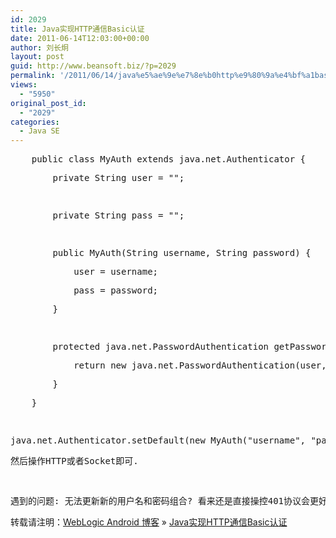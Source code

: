 ```yaml
---
id: 2029
title: Java实现HTTP通信Basic认证
date: 2011-06-14T12:03:00+00:00
author: 刘长炯
layout: post
guid: http://www.beansoft.biz/?p=2029
permalink: '/2011/06/14/java%e5%ae%9e%e7%8e%b0http%e9%80%9a%e4%bf%a1basic%e8%ae%a4%e8%af%81/'
views:
  - "5950"
original_post_id:
  - "2029"
categories:
  - Java SE
---
```

<pre>&nbsp;&nbsp;&nbsp; public class MyAuth extends java.net.Authenticator {</pre>

<pre>&nbsp;&nbsp;&nbsp;&nbsp;&nbsp;&nbsp;&nbsp; private String user = "";</pre>

<pre>&nbsp;</pre>

<pre>&nbsp;&nbsp;&nbsp;&nbsp;&nbsp;&nbsp;&nbsp; private String pass = "";</pre>

<pre>&nbsp;</pre>

<pre>&nbsp;&nbsp;&nbsp;&nbsp;&nbsp;&nbsp;&nbsp; public MyAuth(String username, String password) {</pre>

<pre>&nbsp;&nbsp;&nbsp;&nbsp;&nbsp;&nbsp;&nbsp;&nbsp;&nbsp;&nbsp;&nbsp; user = username;</pre>

<pre>&nbsp;&nbsp;&nbsp;&nbsp;&nbsp;&nbsp;&nbsp;&nbsp;&nbsp;&nbsp;&nbsp; pass = password;</pre>

<pre>&nbsp;&nbsp;&nbsp;&nbsp;&nbsp;&nbsp;&nbsp; }</pre>

<pre>&nbsp;</pre>

<pre>&nbsp;&nbsp;&nbsp;&nbsp;&nbsp;&nbsp;&nbsp; protected java.net.PasswordAuthentication getPasswordAuthentication() {</pre>

<pre>&nbsp;&nbsp;&nbsp;&nbsp;&nbsp;&nbsp;&nbsp;&nbsp;&nbsp;&nbsp;&nbsp; return new java.net.PasswordAuthentication(user, pass.toCharArray());</pre>

<pre>&nbsp;&nbsp;&nbsp;&nbsp;&nbsp;&nbsp;&nbsp; }</pre>

<pre>&nbsp;&nbsp;&nbsp; }</pre>

<pre>&nbsp;</pre>

<pre>java.net.Authenticator.setDefault(new MyAuth("username", "password"));</pre>

<pre>然后操作HTTP或者Socket即可.</pre>

<pre>&nbsp;</pre>

<pre>遇到的问题: 无法更新新的用户名和密码组合? 看来还是直接操控401协议会更好一些.</pre>

转载请注明：[WebLogic Android 博客](http://www.beansoft.biz) &raquo; [Java实现HTTP通信Basic认证](http://www.beansoft.biz/2011/06/14/java%e5%ae%9e%e7%8e%b0http%e9%80%9a%e4%bf%a1basic%e8%ae%a4%e8%af%81/)